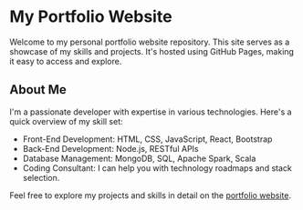 # My Portfolio Website

Welcome to my personal portfolio website repository. This site serves as a showcase of my skills and projects. It's hosted using GitHub Pages, making it easy to access and explore.

## About Me

I'm a passionate developer with expertise in various technologies. Here's a quick overview of my skill set:

- Front-End Development: HTML, CSS, JavaScript, React, Bootstrap
- Back-End Development: Node.js, RESTful APIs
- Database Management: MongoDB, SQL, Apache Spark, Scala
- Coding Consultant: I can help you with technology roadmaps and stack selection.

Feel free to explore my projects and skills in detail on the [portfolio website](https://professor9999.github.io/portfolio/).



